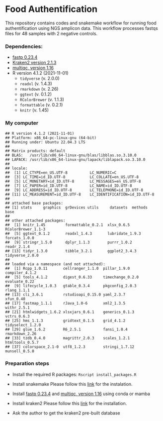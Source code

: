 Food Authentification
================

This repository contains codes and snakemake workflow for running food
authentification using NGS amplicon data. This workflow processes fastqs
files for 48 samples with 2 negative controls.

### Dependencies:

- [fastp 0.23.4](https://github.com/OpenGene/fastp)
- [Kraken2 version 2.1.3](https://github.com/DerrickWood/kraken2)
- [multiqc, version 1.16](https://github.com/MultiQC/MultiQC)
- R version 4.1.2 (2021-11-01)
  - `tidyverse` (v. 2.0.0)
  - `readxl` (v. 1.4.3)
  - `rmarkdown` (v. 2.26)
  - `ggtext` (v. 0.1.2)
  - `RColorBrewer` (v. 1.1.3)
  - `formattable` (v. 0.2.1)
  - `knitr` (v. 1.45)

### My computer

    ## R version 4.1.2 (2021-11-01)
    ## Platform: x86_64-pc-linux-gnu (64-bit)
    ## Running under: Ubuntu 22.04.3 LTS
    ## 
    ## Matrix products: default
    ## BLAS:   /usr/lib/x86_64-linux-gnu/blas/libblas.so.3.10.0
    ## LAPACK: /usr/lib/x86_64-linux-gnu/lapack/liblapack.so.3.10.0
    ## 
    ## locale:
    ##  [1] LC_CTYPE=en_US.UTF-8          LC_NUMERIC=C                 
    ##  [3] LC_TIME=id_ID.UTF-8           LC_COLLATE=en_US.UTF-8       
    ##  [5] LC_MONETARY=id_ID.UTF-8       LC_MESSAGES=en_US.UTF-8      
    ##  [7] LC_PAPER=id_ID.UTF-8          LC_NAME=id_ID.UTF-8          
    ##  [9] LC_ADDRESS=id_ID.UTF-8        LC_TELEPHONE=id_ID.UTF-8     
    ## [11] LC_MEASUREMENT=id_ID.UTF-8    LC_IDENTIFICATION=id_ID.UTF-8
    ## 
    ## attached base packages:
    ## [1] stats     graphics  grDevices utils     datasets  methods   base     
    ## 
    ## other attached packages:
    ##  [1] knitr_1.45         formattable_0.2.1  xlsx_0.6.5         RColorBrewer_1.1-3
    ##  [5] ggtext_0.1.2       readxl_1.4.3       lubridate_1.9.3    forcats_1.0.0     
    ##  [9] stringr_1.5.0      dplyr_1.1.3        purrr_1.0.2        readr_2.1.4       
    ## [13] tidyr_1.3.0        tibble_3.2.1       ggplot2_3.4.3      tidyverse_2.0.0   
    ## 
    ## loaded via a namespace (and not attached):
    ##  [1] Rcpp_1.0.11       cellranger_1.1.0  pillar_1.9.0      compiler_4.1.2   
    ##  [5] tools_4.1.2       digest_0.6.33     timechange_0.2.0  evaluate_0.22    
    ##  [9] lifecycle_1.0.3   gtable_0.3.4      pkgconfig_2.0.3   rlang_1.1.1      
    ## [13] cli_3.6.1         rstudioapi_0.15.0 yaml_2.3.7        xfun_0.40        
    ## [17] fastmap_1.1.1     rJava_1.0-6       xml2_1.3.5        withr_2.5.1      
    ## [21] htmlwidgets_1.6.2 xlsxjars_0.6.1    generics_0.1.3    vctrs_0.6.3      
    ## [25] hms_1.1.3         gridtext_0.1.5    grid_4.1.2        tidyselect_1.2.0 
    ## [29] glue_1.6.2        R6_2.5.1          fansi_1.0.4       rmarkdown_2.26   
    ## [33] tzdb_0.4.0        magrittr_2.0.3    scales_1.2.1      htmltools_0.5.7  
    ## [37] colorspace_2.1-0  utf8_1.2.3        stringi_1.7.12    munsell_0.5.0

### Preparation steps

- Install the required R packages: `Rscript install_packages.R`

- Install snakemake Please follow this
  [link](https://snakemake.readthedocs.io/en/stable/getting_started/installation.html)
  for the instalation.

- Install [fastp 0.23.4](https://github.com/OpenGene/fastp) and
  [multiqc, version 1.16](https://github.com/MultiQC/MultiQC) using
  conda or mamba

- Install kraken2 Please follow this
  [link](https://github.com/DerrickWood/kraken2/blob/master/docs/MANUAL.markdown)
  for the installation.

- Ask the author to get the kraken2 pre-built database
